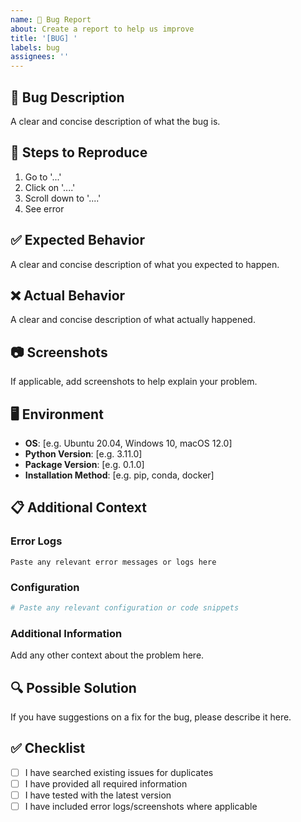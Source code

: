 ```yaml
---
name: 🐛 Bug Report
about: Create a report to help us improve
title: '[BUG] '
labels: bug
assignees: ''
---
```


## 🐛 Bug Description

A clear and concise description of what the bug is.

## 🔄 Steps to Reproduce

1. Go to '...'
2. Click on '....'
3. Scroll down to '....'
4. See error

## ✅ Expected Behavior

A clear and concise description of what you expected to happen.

## ❌ Actual Behavior

A clear and concise description of what actually happened.

## 📷 Screenshots

If applicable, add screenshots to help explain your problem.

## 🖥️ Environment

- **OS**: [e.g. Ubuntu 20.04, Windows 10, macOS 12.0]
- **Python Version**: [e.g. 3.11.0]
- **Package Version**: [e.g. 0.1.0]
- **Installation Method**: [e.g. pip, conda, docker]

## 📋 Additional Context

### Error Logs
```
Paste any relevant error messages or logs here
```

### Configuration
```python
# Paste any relevant configuration or code snippets
```

### Additional Information
Add any other context about the problem here.

## 🔍 Possible Solution

If you have suggestions on a fix for the bug, please describe it here.

## ✅ Checklist

- [ ] I have searched existing issues for duplicates
- [ ] I have provided all required information
- [ ] I have tested with the latest version
- [ ] I have included error logs/screenshots where applicable